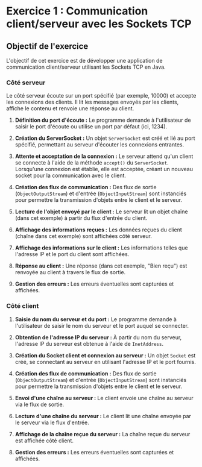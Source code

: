 # Exercice 1 : Communication client/serveur avec les Sockets TCP

## Objectif de l'exercice

L'objectif de cet exercice est de développer une application de communication client/serveur utilisant les Sockets TCP en Java.

### Côté serveur

Le côté serveur écoute sur un port spécifié (par exemple, 10000) et accepte les connexions des clients. 
Il lit les messages envoyés par les clients, affiche le contenu et renvoie une réponse au client.
1. **Définition du port d'écoute :** Le programme demande à l'utilisateur de saisir le port d'écoute ou utilise un port par défaut (ici, 1234).

2. **Création du ServerSocket :** Un objet `ServerSocket` est créé et lié au port spécifié, permettant au serveur d'écouter les connexions entrantes.

3. **Attente et acceptation de la connexion :** Le serveur attend qu'un client se connecte à l'aide de la méthode `accept()` du `ServerSocket`. Lorsqu'une connexion est établie, elle est acceptée, créant un nouveau socket pour la communication avec le client.

4. **Création des flux de communication :** Des flux de sortie (`ObjectOutputStream`) et d'entrée (`ObjectInputStream`) sont instanciés pour permettre la transmission d'objets entre le client et le serveur.

5. **Lecture de l'objet envoyé par le client :** Le serveur lit un objet chaîne (dans cet exemple) à partir du flux d'entrée du client.

6. **Affichage des informations reçues :** Les données reçues du client (chaîne dans cet exemple) sont affichées côté serveur.

7. **Affichage des informations sur le client :** Les informations telles que l'adresse IP et le port du client sont affichées.

8. **Réponse au client :** Une réponse (dans cet exemple, "Bien reçu") est renvoyée au client à travers le flux de sortie.

9. **Gestion des erreurs :** Les erreurs éventuelles sont capturées et affichées.
### Côté client
1. **Saisie du nom du serveur et du port :** Le programme demande à l'utilisateur de saisir le nom du serveur et le port auquel se connecter.

2. **Obtention de l'adresse IP du serveur :** À partir du nom du serveur, l'adresse IP du serveur est obtenue à l'aide de `InetAddress`.

3. **Création du Socket client et connexion au serveur :** Un objet `Socket` est créé, se connectant au serveur en utilisant l'adresse IP et le port fournis.

4. **Création des flux de communication :** Des flux de sortie (`ObjectOutputStream`) et d'entrée (`ObjectInputStream`) sont instanciés pour permettre la transmission d'objets entre le client et le serveur.

5. **Envoi d'une chaîne au serveur :** Le client envoie une chaîne au serveur via le flux de sortie.

6. **Lecture d'une chaîne du serveur :** Le client lit une chaîne envoyée par le serveur via le flux d'entrée.

7. **Affichage de la chaîne reçue du serveur :** La chaîne reçue du serveur est affichée côté client.

8. **Gestion des erreurs :** Les erreurs éventuelles sont capturées et affichées.

